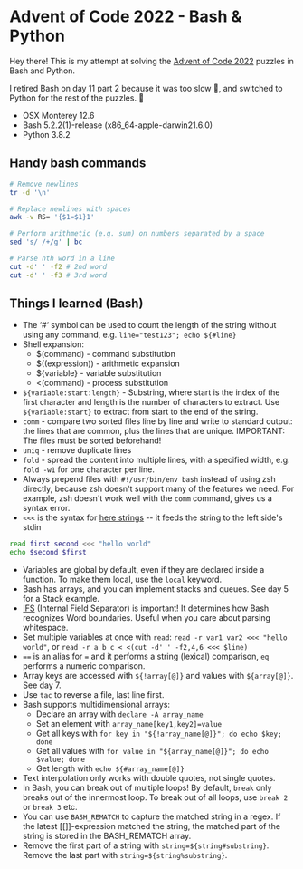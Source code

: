 # Advent of Code 2022 - Bash & Python

Hey there! This is my attempt at solving the [Advent of Code 2022](https://adventofcode.com/2022) puzzles in Bash and Python.

I retired Bash on day 11 part 2 because it was too slow 🐢, and switched to Python for the rest of the puzzles. 🐍

- OSX Monterey 12.6
- Bash 5.2.2(1)-release (x86_64-apple-darwin21.6.0)
- Python 3.8.2

## Handy bash commands

```sh
# Remove newlines
tr -d '\n'

# Replace newlines with spaces
awk -v RS= '{$1=$1}1'

# Perform arithmetic (e.g. sum) on numbers separated by a space
sed 's/ /+/g' | bc

# Parse nth word in a line
cut -d' ' -f2 # 2nd word
cut -d' ' -f3 # 3rd word

```

## Things I learned (Bash)

- The ‘#‘ symbol can be used to count the length of the string without using any command, e.g. `line="test123"; echo ${#line}`
- Shell expansion:
  - $(command) - command substitution
  - $((expression)) - arithmetic expansion
  - ${variable} - variable substitution
  - <(command) - process substitution
- `${variable:start:length}` - Substring, where start is the index of the first character and length is the number of characters to extract. Use `${variable:start}` to extract from start to the end of the string.
- `comm` - compare two sorted files line by line and write to standard output: the lines that are common, plus the lines that are unique. IMPORTANT: The files must be sorted beforehand!
- `uniq` - remove duplicate lines
- `fold` - spread the content into multiple lines, with a specified width, e.g. `fold -w1` for one character per line.
- Always prepend files with `#!/usr/bin/env bash` instead of using zsh directly, because zsh doesn't support many of the features we need.
  For example, zsh doesn't work well with the `comm` command, gives us a syntax error.
- `<<<` is the syntax for [here strings](https://tldp.org/LDP/abs/html/x17837.html) -- it feeds the string to the left side's stdin

```sh
read first second <<< "hello world"
echo $second $first
```

- Variables are global by default, even if they are declared inside a function. To make them local, use the `local` keyword.
- Bash has arrays, and you can implement stacks and queues. See day 5 for a Stack example.
- [IFS](https://bash.cyberciti.biz/guide/$IFS) (Internal Field Separator) is important! It determines how Bash recognizes Word boundaries. Useful when you care about parsing whitespace.
- Set multiple variables at once with `read`: `read -r var1 var2 <<< "hello world"`, or `read -r a b c < <(cut -d' ' -f2,4,6 <<< $line)`
- `==` is an alias for `=` and it performs a string (lexical) comparison, `eq` performs a numeric comparison.
- Array keys are accessed with `${!array[@]}` and values with `${array[@]}`. See day 7.
- Use `tac` to reverse a file, last line first.
- Bash supports multidimensional arrays:
  - Declare an array with `declare -A array_name`
  - Set an element with `array_name[key1,key2]=value`
  - Get all keys with `for key in "${!array_name[@]}"; do echo $key; done`
  - Get all values with `for value in "${array_name[@]}"; do echo $value; done`
  - Get length with `echo ${#array_name[@]}`
- Text interpolation only works with double quotes, not single quotes.
- In Bash, you can break out of multiple loops! By default, `break` only breaks out of the innermost loop. To break out of all loops, use `break 2` or `break 3` etc.
- You can use `BASH_REMATCH` to capture the matched string in a regex. If the latest [[]]-expression matched the string, the matched part of the string is stored in the BASH_REMATCH array.
- Remove the first part of a string with `string=${string#substring}`. Remove the last part with `string=${string%substring}`.

